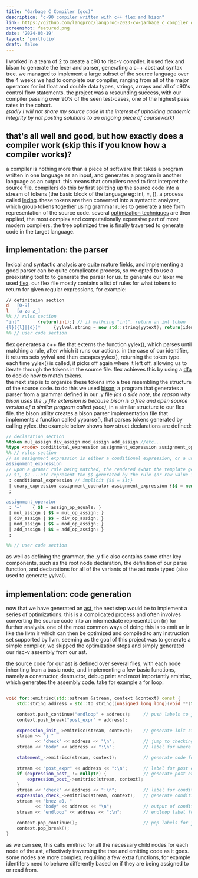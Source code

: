 ```yaml
---
title: "Garbage C Compiler (gcc)"
description: "c-90 compiler written with c++ flex and bison"
link: https://github.com/langproc/langproc-2023-cw-garbage_c_compiler_gcc
screenshot: featured.png
date: '2024-03-19'
layout: 'portfolio'
draft: false
---
```

I worked in a team of 2 to create a c90 to risc-v compiler. it used flex and bison to generate the lexer and parser, generating a c++ abstract syntax tree. we managed to implement a large subset of the source language over the 4 weeks we had to complete our compiler, ranging from all of the major operators for int float and double data types, strings, arrays and all of c90's control flow statements. the project was a resounding success, with our compiler passing over 90% of the seen test-cases, one of the highest pass rates in the cohort.  
*(sadly I will not share my source code in the interest of upholding academic integrity by not posting solutions to an ongoing piece of coursework)*

## that's all well and good, but how exactly does a compiler work (skip this if you know how a compiler works)?

a compiler is nothing more than a piece of software that takes a program written in one language as an input, and generates a program in another language as an output. this means that compilers need to first interpret the source file. compilers do this by first splitting up the source code into a stream of tokens (the basic block of the language eg: int, =, [), a process called [lexing](https://en.wikipedia.org/wiki/lexical_analysis). these tokens are then converted into a syntactic analyzer, which group tokens together using grammar rules to generate a tree form representation of the source code. several [optimization techniques](https://en.wikipedia.org/wiki/optimizing_compiler#specific_techniques) are then applied, the most complex and computationally expensive part of most modern compilers. the tree optimized tree is finally traversed to generate code in the target language.

## implementation: the parser

lexical and syntactic analysis are quite mature fields, and implementing a good parser can be quite complicated process, so we opted to use a preexisting tool to to generate the parser for us. to generate our lexer we used [flex](https://ftp.gnu.org/old-gnu/manuals/flex-2.5.4/html_mono/flex.html). our flex file mostly contains a list of rules for what tokens to return for given regular expressions, for example:

```lex
// definitaion section
d   [0-9]
l   [a-za-z_]
%% // rules section
"int"       {return(int);} // if mathcing "int", return an int token
{l}({l}|{d})*     {yylval.string = new std::string(yytext); return(identifier);} // a lowercase letter followed by anny combination of letters or numbers returns an identifier with yyvval.string being set to the string value of the identifier.
%% // user code section
```

flex generates a c++ file that externs the function yylex(), which parses until matching a rule, after which it runs our actions. in the case of our identifier, it returns sets yylval and then escapes yylex(), returning the token type. each time yylex() is called, it picks off again where it left off, allowing us to iterate through the tokens in the source file. flex achieves this by using a [dfa](https://en.wikipedia.org/wiki/deterministic_finite_automaton) to decide how to match tokens.  
the next step is to organize these tokens into a tree resembling the structure of the source code. to do this we used [bison](https://www.gnu.org/software/bison/manual/html_node/introductior.html); a program that generates a parser from a grammar defined in our .y file *(as a side note, the reason why bison uses the .y file extension is because bison is a free and open source version of a similar program called yacc)*, in a similar structure to our flex file. the bison utility creates a bison parser implementation file that implements a function called yyparse(), that parses tokens generated by calling yylex. the example below shows how struct declarations are defined:

```yacc
// declaration section
%token mul_assign div_assign mod_assign add_assign //etc...
%type <node> conditional_expression assignment_expression assignment_operator //etc...
%% // rules section
// an assignment expression is either a conditional expression, or a uniary expression followed by an assignment operator followed by an assignment expression.
assignment_expression
// upon a gramar rule being matched, the rendered (what the template gets turned into by bison) version of the c++ template in {} brackets at the end of each case is called.
// $1, $2 ...etc represent the $$ generated by the rule (or raw value in the case of terminal components) matching the nth component.
 : conditional_expression // implicit {$$ = $1;}
 | unary_expression assignment_operator assignment_expression {$$ = new assignment(($1), $2, $3); }
 ;

assignment_operator
 : '='    { $$ = assign_op_equals; }
 | mul_assign { $$ = mul_op_assign; }
 | div_assign { $$ = div_op_assign; }
 | mod_assign { $$ = mod_op_assign; }
 | add_assign { $$ = add_op_assign; }
 ;

%% // user code section
```

as well as defining the grammar, the .y file also contains some other key components, such as the root node declaration, the definition of our parse function, and declarations for all of the variants of the ast node typed (also used to generate yylval).

## implementation: code generation

now that we have generated an [ast](https://en.wikipedia.org/wiki/abstract_syntax_tree), the next step would be to implement a series of optimizations. this is a complicated process and often involves converting the source code into an intermediate representation (ir) for further analysis. one of the most common ways of doing this is to emit an ir like the llvm ir which can then be optimized and compiled to any instruction set supported by llvm. seeming as the goal of this project was to generate a simple compiler, we skipped the optimization steps and simply generated our risc-v assembly from our ast.

the source code for our ast is defined over several files, with each node inheriting from a basic node, and implementing a few basic functions, namely a constructor, destructor, debug print and most importantly emitrisc, which generates the assembly code. take for example a for loop:

```cpp

void for::emitrisc(std::ostream &stream, context &context) const {  
    std::string address = std::to_string((unsigned long long)(void **)this); // generate a unique label identifier - each node in the ast must be at a unique address

    context.push_continue("endloop" + address);     // push labels to jump to for break and continue for the body to the global context
    context.push_break("post_expr" + address);

    expression_init_->emitrisc(stream, context);    // generate init statement (eg: int i)
    stream << "j "
           << "check" << address << "\n";           // jump to checking the condition
    stream << "body" << address << ":\n";           // label for where the body of the for loop begins

    statement_->emitrisc(stream, context);          // generate code for the body

    stream << "post_expr" << address << ":\n";      // label for post expression (eg: i++)
    if (expression_post_ != nullptr) {              // generate post expression if exists
        expression_post_->emitrisc(stream, context);
    }
    stream << "check" << address << ":\n";          // label for condition (eg: i < 10)
    expression_check_->emitrisc(stream, context);   // generate condition logic
    stream << "bnez a0, "
           << "body" << address << "\n";            // output of condition logic is stored in a0, so branch based on result.
    stream << "endloop" << address << ":\n";        // endloop label for continue statement

    context.pop_continue();                         // pop labels for jump and continue
    context.pop_break();
}
```

as we can see, this calls emitrisc for all the necessary child nodes for each node of the ast, effectively traversing the tree and emitting code as it goes. some nodes are more complex, requiring a few extra functions, for example identifers need to behave differently based on if they are being assigned to or read from.  
